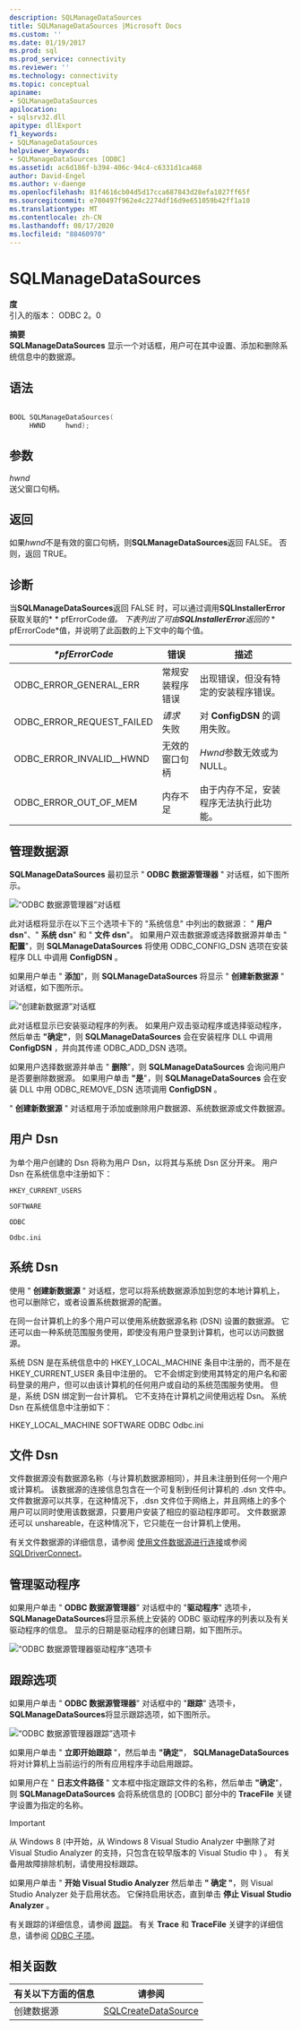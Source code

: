 ```yaml
---
description: SQLManageDataSources
title: SQLManageDataSources |Microsoft Docs
ms.custom: ''
ms.date: 01/19/2017
ms.prod: sql
ms.prod_service: connectivity
ms.reviewer: ''
ms.technology: connectivity
ms.topic: conceptual
apiname:
- SQLManageDataSources
apilocation:
- sqlsrv32.dll
apitype: dllExport
f1_keywords:
- SQLManageDataSources
helpviewer_keywords:
- SQLManageDataSources [ODBC]
ms.assetid: ac6d186f-b394-406c-94c4-c6331d1ca468
author: David-Engel
ms.author: v-daenge
ms.openlocfilehash: 81f4616cb04d5d17cca687843d28efa1027ff65f
ms.sourcegitcommit: e700497f962e4c2274df16d9e651059b42ff1a10
ms.translationtype: MT
ms.contentlocale: zh-CN
ms.lasthandoff: 08/17/2020
ms.locfileid: "88460970"
---
```

# <a name="sqlmanagedatasources"></a>SQLManageDataSources
**度**  
 引入的版本： ODBC 2。0  
  
 **摘要**  
 **SQLManageDataSources** 显示一个对话框，用户可在其中设置、添加和删除系统信息中的数据源。  
  
## <a name="syntax"></a>语法  
  
```cpp  
  
BOOL SQLManageDataSources(  
     HWND     hwnd);  
```  
  
## <a name="arguments"></a>参数  
 *hwnd*  
 送父窗口句柄。  
  
## <a name="returns"></a>返回  
 如果*hwnd*不是有效的窗口句柄，则**SQLManageDataSources**返回 FALSE。 否则，返回 TRUE。  
  
## <a name="diagnostics"></a>诊断  
 当**SQLManageDataSources**返回 FALSE 时，可以通过调用**SQLInstallerError**获取关联的* \* pfErrorCode*值。 下表列出了可由**SQLInstallerError**返回的* \* pfErrorCode*值，并说明了此函数的上下文中的每个值。  
  
|*\*pfErrorCode*|错误|描述|  
|---------------------|-----------|-----------------|  
|ODBC_ERROR_GENERAL_ERR|常规安装程序错误|出现错误，但没有特定的安装程序错误。|  
|ODBC_ERROR_REQUEST_FAILED|*请求* 失败|对 **ConfigDSN** 的调用失败。|  
|ODBC_ERROR_INVALID__HWND|无效的窗口句柄|*Hwnd*参数无效或为 NULL。|  
|ODBC_ERROR_OUT_OF_MEM|内存不足|由于内存不足，安装程序无法执行此功能。|  
  
## <a name="managing-data-sources"></a>管理数据源  
 **SQLManageDataSources** 最初显示 " **ODBC 数据源管理器** " 对话框，如下图所示。  
  
 ![“ODBC 数据源管理器”对话框](../../../odbc/reference/syntax/media/ch23e.gif "CH23E")  
  
 此对话框将显示在以下三个选项卡下的 "系统信息" 中列出的数据源： " **用户 dsn**"、" **系统 dsn**" 和 " **文件 dsn**"。 如果用户双击数据源或选择数据源并单击 " **配置**"，则 **SQLManageDataSources** 将使用 ODBC_CONFIG_DSN 选项在安装程序 DLL 中调用 **ConfigDSN** 。  
  
 如果用户单击 " **添加**"，则 **SQLManageDataSources** 将显示 " **创建新数据源** " 对话框，如下图所示。  
  
 ![“创建新数据源”对话框](../../../odbc/reference/syntax/media/ch23f.gif "CH23F")  
  
 此对话框显示已安装驱动程序的列表。 如果用户双击驱动程序或选择驱动程序，然后单击 **"确定"**，则 **SQLManageDataSources** 会在安装程序 DLL 中调用 **ConfigDSN** ，并向其传递 ODBC_ADD_DSN 选项。  
  
 如果用户选择数据源并单击 " **删除**"，则 **SQLManageDataSources** 会询问用户是否要删除数据源。 如果用户单击 **"是**"，则 **SQLManageDataSources** 会在安装 DLL 中用 ODBC_REMOVE_DSN 选项调用 **ConfigDSN** 。  
  
 " **创建新数据源** " 对话框用于添加或删除用户数据源、系统数据源或文件数据源。  
  
## <a name="user-dsns"></a>用户 Dsn  
 为单个用户创建的 Dsn 将称为用户 Dsn，以将其与系统 Dsn 区分开来。 用户 Dsn 在系统信息中注册如下：  
  
 `HKEY_CURRENT_USERS`  
  
 `SOFTWARE`  
  
 `ODBC`  
  
 `Odbc.ini`  
  
## <a name="system-dsns"></a>系统 Dsn  
 使用 " **创建新数据源** " 对话框，您可以将系统数据源添加到您的本地计算机上，也可以删除它，或者设置系统数据源的配置。  
  
 在同一台计算机上的多个用户可以使用系统数据源名称 (DSN) 设置的数据源。 它还可以由一种系统范围服务使用，即使没有用户登录到计算机，也可以访问数据源。  
  
 系统 DSN 是在系统信息中的 HKEY_LOCAL_MACHINE 条目中注册的，而不是在 HKEY_CURRENT_USER 条目中注册的。 它不会绑定到使用其特定的用户名和密码登录的用户，但可以由该计算机的任何用户或自动的系统范围服务使用。 但是，系统 DSN 绑定到一台计算机。 它不支持在计算机之间使用远程 Dsn。 系统 Dsn 在系统信息中注册如下：  
  
 HKEY_LOCAL_MACHINE SOFTWARE ODBC Odbc.ini  
  
## <a name="file-dsns"></a>文件 Dsn  
 文件数据源没有数据源名称（与计算机数据源相同），并且未注册到任何一个用户或计算机。 该数据源的连接信息包含在一个可复制到任何计算机的 .dsn 文件中。 文件数据源可以共享，在这种情况下，.dsn 文件位于网络上，并且网络上的多个用户可以同时使用该数据源，只要用户安装了相应的驱动程序即可。 文件数据源还可以 unshareable，在这种情况下，它只能在一台计算机上使用。  
  
 有关文件数据源的详细信息，请参阅 [使用文件数据源进行连接](../../../odbc/reference/develop-app/connecting-using-file-data-sources.md)或参阅 [SQLDriverConnect](../../../odbc/reference/syntax/sqldriverconnect-function.md)。  
  
## <a name="managing-drivers"></a>管理驱动程序  
 如果用户单击 " **ODBC 数据源管理器**" 对话框中的 "**驱动程序**" 选项卡， **SQLManageDataSources**将显示系统上安装的 ODBC 驱动程序的列表以及有关驱动程序的信息。 显示的日期是驱动程序的创建日期，如下图所示。  
  
 ![“ODBC 数据源管理器驱动程序”选项卡](../../../odbc/reference/syntax/media/ch23g.gif "ch23g")  
  
## <a name="tracing-options"></a>跟踪选项  
 如果用户单击 " **ODBC 数据源管理器**" 对话框中的 "**跟踪**" 选项卡， **SQLManageDataSources**将显示跟踪选项，如下图所示。  
  
 ![“ODBC 数据源管理器跟踪”选项卡](../../../odbc/reference/syntax/media/ch23h.gif "Ch23h")  
  
 如果用户单击 " **立即开始跟踪** "，然后单击 **"确定"**， **SQLManageDataSources** 将对计算机上当前运行的所有应用程序手动启用跟踪。  
  
 如果用户在 " **日志文件路径** " 文本框中指定跟踪文件的名称，然后单击 **"确定**"，则 **SQLManageDataSources** 会将系统信息的 [ODBC] 部分中的 **TraceFile** 关键字设置为指定的名称。  
  
> [!IMPORTANT]  
>  从 Windows 8 (中开始，从 Windows 8 Visual Studio Analyzer 中删除了对 Visual Studio Analyzer 的支持，只包含在较早版本的 Visual Studio 中 ) 。 有关备用故障排除机制，请使用投标跟踪。  
  
 如果用户单击 " **开始 Visual Studio Analyzer** 然后单击 **" 确定 "**，则 Visual Studio Analyzer 处于启用状态。 它保持启用状态，直到单击 **停止 Visual Studio Analyzer** 。  
  
 有关跟踪的详细信息，请参阅 [跟踪](../../../odbc/reference/develop-app/tracing.md)。 有关 **Trace** 和 **TraceFile** 关键字的详细信息，请参阅 [ODBC 子项](../../../odbc/reference/install/odbc-subkey.md)。  
  
## <a name="related-functions"></a>相关函数  
  
|有关以下方面的信息|请参阅|  
|---------------------------|---------|  
|创建数据源|[SQLCreateDataSource](../../../odbc/reference/syntax/sqlcreatedatasource-function.md)|
